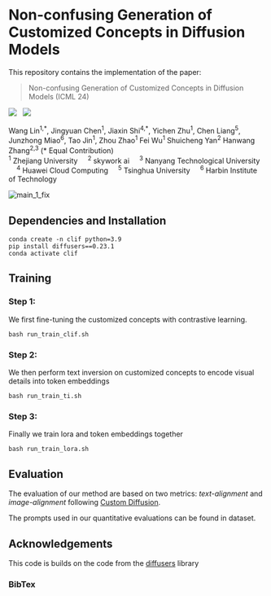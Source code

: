 # Non-confusing Generation of Customized Concepts in Diffusion Models

This repository contains the implementation of the paper:

> Non-confusing Generation of Customized Concepts in Diffusion Models (ICML 24)
> 
<a href='https://arxiv.org/'><img src='https://img.shields.io/badge/ArXiv-PDF-red'></a> &nbsp; 
<a href='https://clif-official.github.io/clif'><img src='https://img.shields.io/badge/Project-Page-Green'></a> &nbsp; 

<div>
<span class="author-block">
<a  target="_blank">Wang Lin</a><sup>1,*</sup></span>,
<span class="author-block">
<a  target="_blank">Jingyuan Chen</a><sup>1</sup></span>,
<span class="author-block">
    <a  target="_blank">Jiaxin Shi</a><sup>4,*</sup>,
  </span>
  <span class="author-block">
    <a  target="_blank">Yichen Zhu</a><sup>1</sup>,
  </span>
<span class="author-block"><a target="_blank">Chen Liang</a><sup>5</sup></span>, <br>
  <span class="author-block">
    <a  target="_blank">Junzhong Miao</a><sup>6</sup>,
  </span>
  <span class="author-block">
    <a  target="_blank">Tao Jin</a><sup>1</sup>,
  </span>
  <span class="author-block">
    <a  target="_blank">Zhou Zhao</a><sup>1</sup>
  </span>
    <span class="author-block">
    <a  target="_blank">Fei Wu</a><sup>1</sup>
  </span>
<span class="author-block">
    <a  target="_blank">Shuicheng Yan</a><sup>2</sup>
  </span>
<span class="author-block">
    <a  target="_blank">Hanwang Zhang</a><sup>2,3</sup>
  </span>(* Equal Contribution)
</div>

<div class="is-size-5 publication-authors">
                  <span class="author-block">
                  <sup>1</sup>  Zhejiang University &nbsp;&nbsp;&nbsp;
                      <sup>2</sup>  skywork ai &nbsp;&nbsp;&nbsp;
                      <sup>3</sup> Nanyang Technological University &nbsp;&nbsp;&nbsp  
                  <sup>4</sup>  Huawei Cloud Computing &nbsp;&nbsp;&nbsp;
                    <sup>5</sup> Tsinghua University &nbsp;&nbsp;&nbsp
<sup>6</sup> Harbin Institute of Technology  </span>
</div>



![main_1_fix](./assets/main_1_fix.png)

## Dependencies and Installation

```
conda create -n clif python=3.9
pip install diffusers==0.23.1
conda activate clif
```

## Training

### Step 1:

We first fine-tuning the customized concepts with contrastive learning.

```
bash run_train_clif.sh
```

### Step 2:

We then perform text inversion on customized concepts to encode visual details into token embeddings

```
bash run_train_ti.sh
```

### Step 3:

Finally we train lora and token embeddings together

```
bash run_train_lora.sh
```

## Evaluation

The evaluation of our method are based on two metrics: *text-alignment* and *image-alignment* following [Custom Diffusion](https://arxiv.org/abs/2212.04488).

The prompts used in our quantitative evaluations can be found in dataset.

## Acknowledgements

This code is builds on the code from the [diffusers](https://github.com/huggingface/diffusers) library

### BibTex

```tex

```

